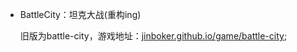 * BattleCity：坦克大战(重构ing)

  旧版为battle-city，游戏地址：[jinboker.github.io/game/battle-city](https://jinboker.github.io/game/battle-city/);

